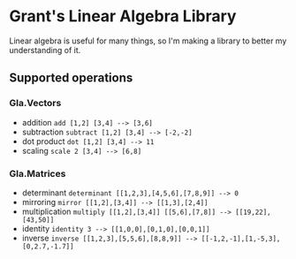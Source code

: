 # Grant's Linear Algebra Library

Linear algebra is useful for many things, so I'm making a library to better my understanding of it.

## Supported operations
### Gla.Vectors
- addition    `add [1,2] [3,4] --> [3,6]`
- subtraction `subtract [1,2] [3,4] --> [-2,-2]`
- dot product `dot [1,2] [3,4] --> 11`
- scaling     `scale 2 [3,4] --> [6,8]`

### Gla.Matrices
- determinant    `determinant [[1,2,3],[4,5,6],[7,8,9]] --> 0`
- mirroring      `mirror [[1,2],[3,4]] --> [[1,3],[2,4]]`
- multiplication `multiply [[1,2],[3,4]] [[5,6],[7,8]] --> [[19,22],[43,50]]`
- identity       `identity 3 --> [[1,0,0],[0,1,0],[0,0,1]]`
- inverse        `inverse [[1,2,3],[5,5,6],[8,8,9]] --> [[-1,2,-1],[1,-5,3],[0,2.7,-1.7]]`
